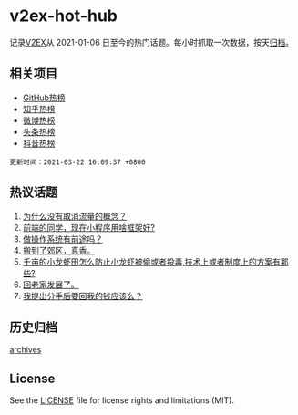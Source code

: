 # v2ex-hot-hub

 记录[V2EX](https://www.v2ex.com/)从 2021-01-06 日至今的热门话题。每小时抓取一次数据，按天[归档](archives)。
 
 ## 相关项目

- [GitHub热榜](https://github.com/lonnyzhang423/github-hot-hub)
- [知乎热榜](https://github.com/lonnyzhang423/zhihu-hot-hub)
- [微博热榜](https://github.com/lonnyzhang423/weibo-hot-hub)
- [头条热榜](https://github.com/lonnyzhang423/toutiao-hot-hub)
- [抖音热榜](https://github.com/lonnyzhang423/douyin-hot-hub)


 `更新时间：2021-03-22 16:09:37 +0800`

## 热议话题

1. [为什么没有取消流量的概念？](https://www.v2ex.com/t/763708)
1. [前端的同学，现在小程序用啥框架好?](https://www.v2ex.com/t/763801)
1. [做操作系统有前途吗？](https://www.v2ex.com/t/763726)
1. [搬到了郊区，真香。](https://www.v2ex.com/t/763710)
1. [千亩的小龙虾田怎么防止小龙虾被偷或者投毒,技术上或者制度上的方案有那些?](https://www.v2ex.com/t/763908)
1. [回老家发展了。](https://www.v2ex.com/t/763799)
1. [我提出分手后要回我的钱应该么？](https://www.v2ex.com/t/763968)

## 历史归档

[archives](archives)

## License

See the [LICENSE](LICENSE) file for license rights and limitations (MIT).
